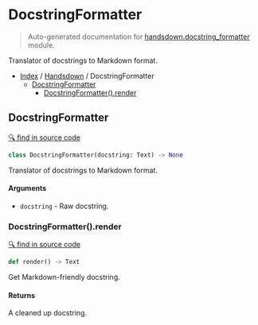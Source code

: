 # DocstringFormatter

> Auto-generated documentation for [handsdown.docstring_formatter](https://github.com/vemel/handsdown/blob/master/handsdown/docstring_formatter.py) module.

Translator of docstrings to Markdown format.

- [Index](../README.md#modules) / [Handsdown](index.md#handsdown) / DocstringFormatter
  - [DocstringFormatter](#docstringformatter)
    - [DocstringFormatter().render](#docstringformatterrender)

## DocstringFormatter

[🔍 find in source code](https://github.com/vemel/handsdown/blob/master/handsdown/docstring_formatter.py#L13)

```python
class DocstringFormatter(docstring: Text) -> None
```

Translator of docstrings to Markdown format.

#### Arguments

- `docstring` - Raw docstring.

### DocstringFormatter().render

[🔍 find in source code](https://github.com/vemel/handsdown/blob/master/handsdown/docstring_formatter.py#L62)

```python
def render() -> Text
```

Get Markdown-friendly docstring.

#### Returns

A cleaned up docstring.
